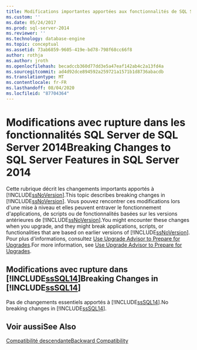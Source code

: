 ```yaml
---
title: Modifications importantes apportées aux fonctionnalités de SQL Server dans SQL Server 2014 | Microsoft Docs
ms.custom: ''
ms.date: 05/24/2017
ms.prod: sql-server-2014
ms.reviewer: ''
ms.technology: database-engine
ms.topic: conceptual
ms.assetid: 73ab6859-9605-419e-bd78-798f68cc66f8
author: rothja
ms.author: jroth
ms.openlocfilehash: becadccb360d77dd3e5a47eaf142ab4c2a13fd4a
ms.sourcegitcommit: ad4d92dce894592a259721a1571b1d8736abacdb
ms.translationtype: MT
ms.contentlocale: fr-FR
ms.lasthandoff: 08/04/2020
ms.locfileid: "87704364"
---
```

# <a name="breaking-changes-to-sql-server-features-in-sql-server-2014"></a><span data-ttu-id="6c19c-102">Modifications avec rupture dans les fonctionnalités SQL Server de SQL Server 2014</span><span class="sxs-lookup"><span data-stu-id="6c19c-102">Breaking Changes to SQL Server Features in SQL Server 2014</span></span>
  <span data-ttu-id="6c19c-103">Cette rubrique décrit les changements importants apportés à [!INCLUDE[ssNoVersion](../includes/ssnoversion-md.md)].</span><span class="sxs-lookup"><span data-stu-id="6c19c-103">This topic describes breaking changes in [!INCLUDE[ssNoVersion](../includes/ssnoversion-md.md)].</span></span> <span data-ttu-id="6c19c-104">Vous pouvez rencontrer ces modifications lors d'une mise à niveau et elles peuvent entraver le fonctionnement d'applications, de scripts ou de fonctionnalités basées sur les versions antérieures de [!INCLUDE[ssNoVersion](../includes/ssnoversion-md.md)].</span><span class="sxs-lookup"><span data-stu-id="6c19c-104">You might encounter these changes when you upgrade, and they might break applications, scripts, or functionalities that are based on earlier versions of [!INCLUDE[ssNoVersion](../includes/ssnoversion-md.md)].</span></span> <span data-ttu-id="6c19c-105">Pour plus d'informations, consultez [Use Upgrade Advisor to Prepare for Upgrades](../../2014/sql-server/install/use-upgrade-advisor-to-prepare-for-upgrades.md).</span><span class="sxs-lookup"><span data-stu-id="6c19c-105">For more information, see [Use Upgrade Advisor to Prepare for Upgrades](../../2014/sql-server/install/use-upgrade-advisor-to-prepare-for-upgrades.md).</span></span>  
  
## <a name="breaking-changes-in-sssql14"></a><span data-ttu-id="6c19c-106">Modifications avec rupture dans [!INCLUDE[ssSQL14](../includes/sssql14-md.md)]</span><span class="sxs-lookup"><span data-stu-id="6c19c-106">Breaking Changes in [!INCLUDE[ssSQL14](../includes/sssql14-md.md)]</span></span>  
 <span data-ttu-id="6c19c-107">Pas de changements essentiels apportés à [!INCLUDE[ssSQL14](../includes/sssql14-md.md)].</span><span class="sxs-lookup"><span data-stu-id="6c19c-107">No breaking changes in [!INCLUDE[ssSQL14](../includes/sssql14-md.md)].</span></span>  
  
## <a name="see-also"></a><span data-ttu-id="6c19c-108">Voir aussi</span><span class="sxs-lookup"><span data-stu-id="6c19c-108">See Also</span></span>  
 [<span data-ttu-id="6c19c-109">Compatibilité descendante</span><span class="sxs-lookup"><span data-stu-id="6c19c-109">Backward Compatibility</span></span>](../../2014/getting-started/backward-compatibility.md)  
  
  
